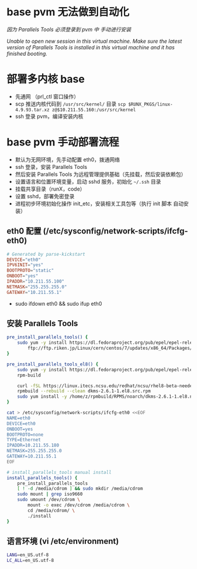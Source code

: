 # base pvm 无法做到自动化

*因为 Parallels Tools 必须登录到 pvm 中 手动进行安装*

*Unable to open new session in this virtual machine.
Make sure the latest version of Parallels Tools is installed 
in this virtual machine and it has finished booting.*

# 部署多内核 base

* 先通网 （prl_ctl 窗口操作）
* scp 推送内核代码到 `/usr/src/kernel/` 目录 `scp $RUNX_PKGS/linux-4.9.93.tar.xz z@$10.211.55.160:/usr/src/kernel`
* ssh 登录 pvm，编译安装内核

# base pvm 手动部署流程

* 默认为无网环境，先手动配置 eth0，拨通网络
* ssh 登录，安装 Parallels Tools
* 然后安装 Parallels Tools 为远程管理提供基础（先挂载，然后安装依赖包）
* 设置语言和位置环境变量，启动 sshd 服务，初始化 `~/.ssh` 目录
* 挂载共享目录（runX，code）
* 设置 sshd，部署免密登录
* 进程初步环境初始化操作 init_etc，安装相关工具包等（执行 init 脚本 自动安装）
  
## eth0 配置 (/etc/sysconfig/network-scripts/ifcfg-eth0)

```conf
# Generated by parse-kickstart
DEVICE="eth0"
IPV6INIT="yes"
BOOTPROTO="static"
ONBOOT="yes"
IPADDR="10.211.55.100"
NETMASK="255.255.255.0"
GATEWAY="10.211.55.1"
```

* sudo ifdown eth0 && sudo ifup eth0

## 安装 Parallels Tools

```bash
pre_install_parallels_tools() {
	sudo yum -y install https://dl.fedoraproject.org/pub/epel/epel-release-latest-7.noarch.rpm dkms \
		ftp://ftp.riken.jp/Linux/cern/centos/7/updates/x86_64/Packages/kernel-devel-3.10.0-693.el7.x86_64.rpm
}

pre_install_parallels_tools_el8() {
	sudo yum -y install https://dl.fedoraproject.org/pub/epel/epel-release-latest-8.noarch.rpm \
	rpm-build

	curl -fSL https://linux.itecs.ncsu.edu/redhat/ncsu/rhel8-beta-needed/8/SRPMS/dkms-2.6.1-1.el8.src.rpm -o dkms-2.6.1-1.el8.src.rpm
	rpmbuild --rebuild --clean dkms-2.6.1-1.el8.src.rpm
	sudo yum install -y /home/z/rpmbuild/RPMS/noarch/dkms-2.6.1-1.el8.noarch.rpm
}

cat > /etc/sysconfig/network-scripts/ifcfg-eth0 <<EOF
NAME=eth0
DEVICE=eth0
ONBOOT=yes
BOOTPROTO=none
TYPE=Ethernet
IPADDR=10.211.55.180
NETMASK=255.255.255.0
GATEWAY=10.211.55.1
EOF

# install_parallels_tools manual install
install_parallels_tools() {
	pre_install_parallels_tools
	[ ! -d /media/cdrom ] && sudo mkdir /media/cdrom
	sudo mount | grep iso9660
	sudo umount /dev/cdrom \
		mount -o exec /dev/cdrom /media/cdrom \
		cd /media/cdrom/ \
		./install
}
```

## 语言环境 (vi /etc/environment)

```bash
LANG=en_US.utf-8
LC_ALL=en_US.utf-8
```